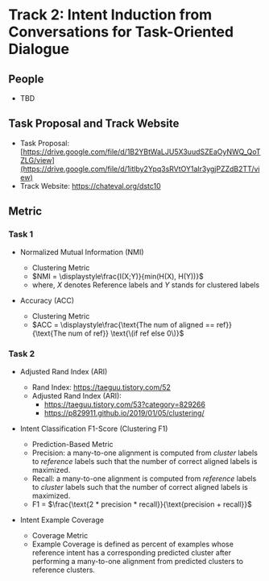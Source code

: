 # Track 2: Intent Induction from Conversations for Task-Oriented Dialogue

## People

- TBD

## Task Proposal and Track Website

- Task Proposal: [https://drive.google.com/file/d/1B2YBtWaLJU5X3uudSZEaOyNWQ_QoTZLG/view](https://drive.google.com/file/d/1itlby2Ypq3sRVtOY1alr3ygjPZZdB2TT/view)
- Track Website: [https://chateval.org/dstc10 ](https://github.com/amazon-research/dstc11-track2-intent-induction)

## Metric

### Task 1

- Normalized Mutual Information (NMI)

  - Clustering Metric
  - $NMI = \displaystyle\frac{I(X;Y)}{min(H(X), H(Y))}$
  - where, $X$ denotes Reference labels and $Y$ stands for clustered labels


- Accuracy (ACC)

  - Clustering Metric
  - $ACC = \displaystyle\frac{\text{The num of aligned == ref}}{\text{The num of ref}} \text{\(if ref else 0\)}$


### Task 2

- Adjusted Rand Index (ARI)

  - Rand Index: https://taeguu.tistory.com/52
  - Adjusted Rand Index (ARI): 
    - https://taeguu.tistory.com/53?category=829266
    - https://p829911.github.io/2019/01/05/clustering/


- Intent Classification F1-Score (Clustering F1)

  - Prediction-Based Metric
  - Precision: a many-to-one alignment is computed from *cluster* labels to *reference* labels such that the number of correct aligned labels is maximized. 
  - Recall: a many-to-one alignment is computed from *reference* labels to *cluster* labels such that the number of correct aligned labels is maximized.
  - F1 = $\frac{\text{2 * precision * recall}}{\text{precision + recall}}$


- Intent Example Coverage

  - Coverage Metric
  - Example Coverage is defined as percent of examples whose reference intent has a corresponding predicted cluster after performing a many-to-one alignment from predicted clusters to reference clusters.
